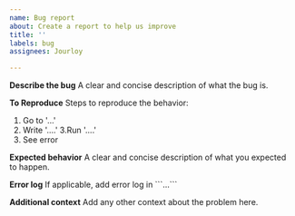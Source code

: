 ```yaml
---
name: Bug report
about: Create a report to help us improve
title: ''
labels: bug
assignees: Jourloy

---
```


**Describe the bug**
A clear and concise description of what the bug is.

**To Reproduce**
Steps to reproduce the behavior:
1. Go to '...'
2. Write '....'
3.Run '....'
4. See error

**Expected behavior**
A clear and concise description of what you expected to happen.

**Error log**
If applicable, add error log in \`\`\`...\`\`\`

**Additional context**
Add any other context about the problem here.
